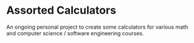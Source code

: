 # Assorted Calculators

An ongoing personal project to create some calculators for various math and computer science / software engineering courses.
